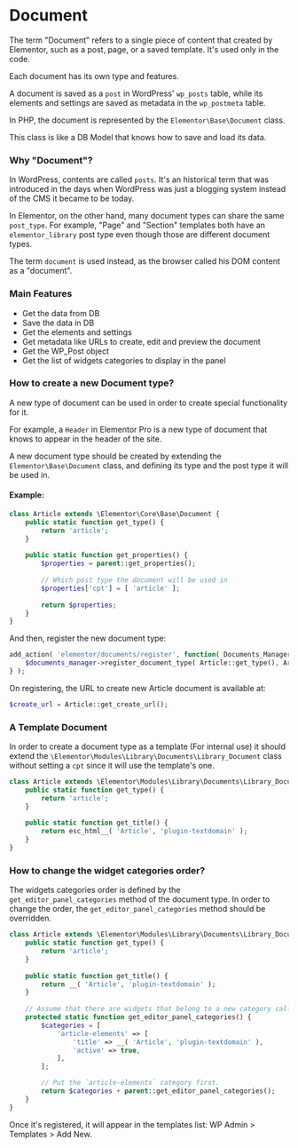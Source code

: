 # Document

The term "Document" refers to a single piece of content that created by Elementor, such as a post, page, or a saved template. It's used only in the code.

Each document has its own type and features.

A document is saved as a `post` in WordPress' `wp_posts` table, while its elements and settings are saved as metadata in the `wp_postmeta` table.

In PHP, the document is represented by the `Elementor\Base\Document` class.

This class is like a DB Model that knows how to save and load its data.

### Why "Document"?

In WordPress, contents are called `posts`. It's an historical term that was introduced in the days when WordPress was just a blogging system instead of the CMS it became to be today.

In Elementor, on the other hand, many document types can share the same `post_type`. For example, "Page" and "Section" templates both have an `elementor_library` post type even though those are different document types.

The term `document` is used instead, as the browser called his DOM content as a "document".

### Main Features

* Get the data from DB
* Save the data in DB
* Get the elements and settings
* Get metadata like URLs to create, edit and preview the document
* Get the WP_Post object
* Get the list of widgets categories to display in the panel

### How to create a new Document type?

A new type of document can be used in order to create special functionality for it.

For example, a `Header` in Elementor Pro is a new type of document that knows to appear in the header of the site.

A new document type should be created by extending the `Elementor\Base\Document` class, and defining its type and the post type it will be used in.

#### Example:
```php
class Article extends \Elementor\Core\Base\Document {
	public static function get_type() {
		return 'article';
	}
	
	public static function get_properties() {
		$properties = parent::get_properties();
	
		// Which post type the document will be used in
		$properties['cpt'] = [ 'article' ];
	
		return $properties;
	}
}
```

And then, register the new document type:

```php
add_action( 'elementor/documents/register', function( Documents_Manager $documents_manager ) {
	$documents_manager->register_document_type( Article::get_type(), Article::get_class_full_name() );
} );
```

On registering, the URL to create new Article document is available at:
```php
$create_url = Article::get_create_url();
```
### A Template Document

In order to create a document type as a template (For internal use) it should extend the `\Elementor\Modules\Library\Documents\Library_Document` class without setting a `cpt` since it will use the template's one.

```php
class Article extends \Elementor\Modules\Library\Documents\Library_Document {
	public static function get_type() {
		return 'article';
	}
	
	public static function get_title() {
		return esc_html__( 'Article', 'plugin-textdomain' );
	}
}
```

### How to change the widget categories order?

The widgets categories order is defined by the `get_editor_panel_categories` method of the document type.
In order to change the order, the `get_editor_panel_categories` method should be overridden.

```php
class Article extends \Elementor\Modules\Library\Documents\Library_Document {
	public static function get_type() {
		return 'article';
	}
	
	public static function get_title() {
		return __( 'Article', 'plugin-textdomain' );
	}
	
	// Assume that there are widgets that belong to a new category called `article-elements`.
	protected static function get_editor_panel_categories() {
		$categories = [
			'article-elements' => [
				'title' => __( 'Article', 'plugin-textdomain' ),
				'active' => true,
			],
		];

		// Put the `article-elements` category first.
		return $categories + parent::get_editor_panel_categories();
	}
}
```

Once it's registered, it will appear in the templates list: WP Admin > Templates > Add New.
